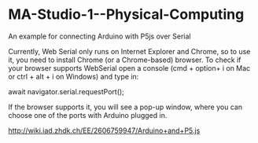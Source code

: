 # MA-Studio-1--Physical-Computing

An example for connecting Arduino with P5js over Serial 

Currently, Web Serial only runs on Internet Explorer and Chrome, so to use it, you need to install Chrome (or a Chrome-based) browser. To check if your browser supports WebSerial open a console (cmd + option+ i on Mac or ctrl + alt + i on Windows) and type in:

await navigator.serial.requestPort();

If the browser supports it, you will see a pop-up window, where you can choose one of the ports with Arduino plugged in.

http://wiki.iad.zhdk.ch/EE/2606759947/Arduino+and+P5.js

